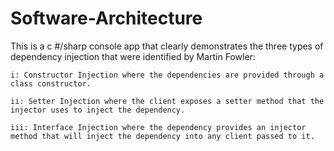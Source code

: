 Software-Architecture
=====================
This is a c #/sharp console app that clearly demonstrates the three types of dependency injection that were identified by Martin Fowler:

	i: Constructor Injection where the dependencies are provided through a class constructor.
	
	ii: Setter Injection where the client exposes a setter method that the injector uses to inject the dependency.
	
	iii: Interface Injection where the dependency provides an injector method that will inject the dependency into any client passed to it.
